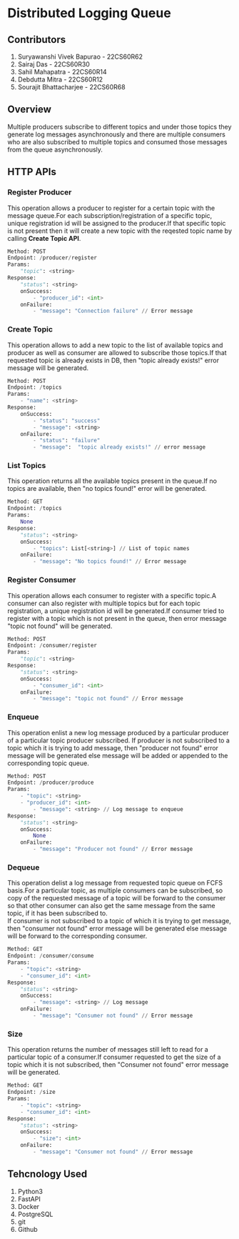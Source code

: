 <!-- **Distributed queue**

-   able to handle multiple producers and consumers that can subscribe to different topics
-   Different producers can publish topics asynchronously over the queue, whereas multiple consumers can retrieve the topics asynchronously, for which they are subscribed to -->

# Distributed Logging Queue
## Contributors
1. Suryawanshi Vivek Bapurao - 22CS60R62
2. Sairaj Das - 22CS60R30
3. Sahil Mahapatra - 22CS60R14
4. Debdutta Mitra - 22CS60R12
5. Sourajit Bhattacharjee - 22CS60R68


## Overview
Multiple producers subscribe to different topics and under those topics they generate log messages asynchronously and there are multiple consumers who are also subscribed to multiple topics and consumed those messages from the queue asynchronously.

## HTTP APIs
### Register Producer
This operation allows a producer to register for a certain topic with the message queue.For each subscription/registration of a specific topic, unique registration id will be assigned to the producer.If that specific topic is not present then it will create a new topic with the reqested topic name by calling **Create Topic API**.

```python
Method: POST
Endpoint: /producer/register
Params:
    "topic": <string>
Response:
    "status": <string>
    onSuccess:
        - "producer_id": <int>
    onFailure:
        - "message": "Connection failure" // Error message
```

### Create Topic
This operation allows to add a new topic to the list of available topics and producer as well as consumer are allowed to subscribe those topics.If that requested topic is already exists in DB, then "topic already exists!" error message will be generated.

```python
Method: POST
Endpoint: /topics
Params:
    - "name": <string>
Response:
    onSuccess:
        - "status": "success"
        - "message": <string>
    onFailure:
        - "status": "failure"
        - "message":  "topic already exists!" // error message
```

### List Topics
This operation returns all the available topics present in the queue.If no topics are available, then "no topics found!" error will be generated.
```python
Method: GET
Endpoint: /topics
Params:
    None
Response:
    "status": <string>
    onSuccess:
        - "topics": List[<string>] // List of topic names
    onFailure:
        - "message": "No topics found!" // Error message
``` 

### Register Consumer
This operation allows each consumer to register with a specific topic.A consumer can also register with multiple topics but for each topic registration, a unique registration id will be generated.If consumer tried to register with a topic which is not present in the queue, then error message "topic not found" will be generated.
```python
Method: POST
Endpoint: /consumer/register
Params:
    "topic": <string>
Response:
    "status": <string>
    onSuccess:
        - "consumer_id": <int>
    onFailure:
        - "message": "topic not found" // Error message
```

### Enqueue
This operation enlist a new log message produced by a particular producer of a particular topic producer subscribed. If producer is not subscribed to a topic which it is trying to add message, then "producer not found" error message will be generated else message will be added or appended to the corresponding topic queue.

```python
Method: POST
Endpoint: /producer/produce
Params:
    - "topic": <string>
    - "producer_id": <int>
        - "message": <string> // Log message to enqueue
Response:
    "status": <string>
    onSuccess:
        None
    onFailure:
        - "message": "Producer not found" // Error message
```

### Dequeue
This operation delist a log message from requested topic queue on FCFS basis.For a particular topic, as multiple consumers can be subscribed, so copy of the requested message of a topic will be forward to the consumer so that other consumer can also get the same message from the same topic, if it has been subscribed to.  
If consumer is not subscribed to a topic of which it is trying to get message, then "consumer not found" error message will be generated else message will be forward to the corresponding consumer.

```python
Method: GET
Endpoint: /consumer/consume
Params:
    - "topic": <string>
    - "consumer_id": <int>
Response:
    "status": <string>
    onSuccess:
        - "message": <string> // Log message
    onFailure:
        - "message": "Consumer not found" // Error message
```

### Size
This operation returns the number of messages still left to read for a particular topic of a consumer.If consumer requested to get the size of a topic which it is not subscribed, then "Consumer not found" error message will be generated.
```python
Method: GET
Endpoint: /size
Params:
    - "topic": <string>
    - "consumer_id": <int>
Response:
    "status": <string>
    onSuccess:
        - "size": <int>
    onFailure:
        - "message": "Consumer not found" // Error message
```

## Tehcnology Used
1. Python3
2. FastAPI
3. Docker
4. PostgreSQL
5. git
6. Github